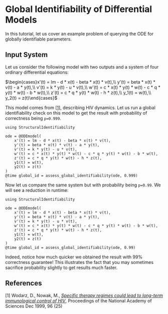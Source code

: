 # Global Identifiability of Differential Models

In this tutorial, let us cover an example problem of querying the ODE for globally identifiable parameters.

## Input System

Let us consider the following model with two outputs and a system of four ordinary differential equations:

$\begin{cases}x'(t) = lm - d * x(t) - beta * x(t) * v(t),\\
    y'(t) = beta * x(t) * v(t) - a * y(t),\\
    v'(t) = k * y(t) - u * v(t),\\
    w'(t) = c * x(t) * y(t) * w(t) - c * q * y(t) * w(t) - b * w(t),\\
    z'(t) = c * q * y(t) * w(t) - h * z(t),\\
    y_1(t) = w(t),\\
    y_2(t) = z(t)\end{cases}$

This model comes from [[1]](#hiv), describing HIV dynamics. Let us run a global identifiability check on this model to get the result with probability of correctness being `p=0.999`.

```@repl
using StructuralIdentifiability

ode = @ODEmodel(
    x'(t) = lm - d * x(t) - beta * x(t) * v(t),
    y'(t) = beta * x(t) * v(t) - a * y(t),
    v'(t) = k * y(t) - u * v(t),
    w'(t) = c * x(t) * y(t) * w(t) - c * q * y(t) * w(t) - b * w(t),
    z'(t) = c * q * y(t) * w(t) - h * z(t),
    y1(t) = w(t),
    y2(t) = z(t)
)
@time global_id = assess_global_identifiability(ode, 0.999)
```

Now let us compare the same system but with probability being `p=0.99`. We will see a reduction in runtime:

```@repl
using StructuralIdentifiability

ode = @ODEmodel(
    x'(t) = lm - d * x(t) - beta * x(t) * v(t),
    y'(t) = beta * x(t) * v(t) - a * y(t),
    v'(t) = k * y(t) - u * v(t),
    w'(t) = c * x(t) * y(t) * w(t) - c * q * y(t) * w(t) - b * w(t),
    z'(t) = c * q * y(t) * w(t) - h * z(t),
    y1(t) = w(t),
    y2(t) = z(t)
)
@time global_id = assess_global_identifiability(ode, 0.99)
```

Indeed, notice how much quicker we obtained the result with 99% correctness guarantee! This illustrates the fact that you may sometimes sacrifice probability slightly to get results much faster.

## References

<a id="hiv">[1]</a> Wodarz, D., Nowak, M.,
[*Specific therapy regimes could lead to long-term immunological control of HIV*](https://doi.org/10.1073/pnas.96.25.14464),
Proceedings of the National Academy of Sciences Dec 1999, 96 (25)

